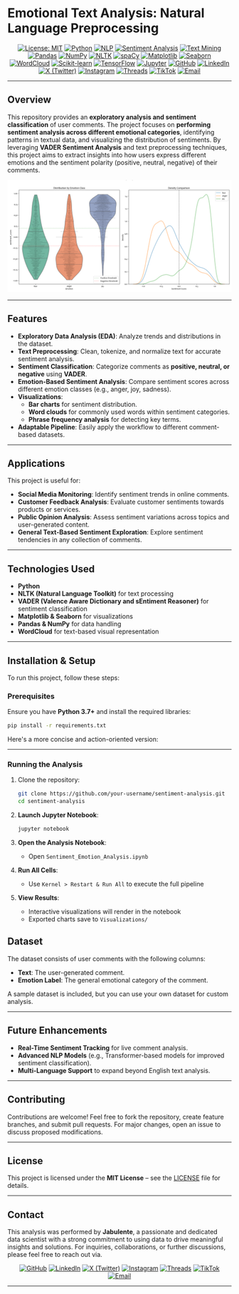 # **Emotional Text Analysis: Natural Language Preprocessing**

<div align="center">  

[![License: MIT](https://img.shields.io/badge/License-MIT-yellow.svg)](https://opensource.org/licenses/MIT)  [![Python](https://img.shields.io/badge/Python-3.8%2B-blue?logo=python)](https://python.org)  [![NLP](https://img.shields.io/badge/Natural%20Language%20Processing-Text%20Analysis-green)](https://en.wikipedia.org/wiki/Natural_language_processing)  [![Sentiment Analysis](https://img.shields.io/badge/Sentiment%20Analysis-VADER-orange)](https://github.com/cjhutto/vaderSentiment)  [![Text Mining](https://img.shields.io/badge/Text%20Mining-Emotion%20Detection-blue)](https://en.wikipedia.org/wiki/Text_mining)  [![Pandas](https://img.shields.io/badge/Pandas-2.0-darkblue?logo=pandas)](https://pandas.pydata.org)  [![NumPy](https://img.shields.io/badge/NumPy-1.20%2B-blue?logo=numpy)](https://numpy.org)  [![NLTK](https://img.shields.io/badge/NLTK-3.8%2B-green?logo=nltk)](https://www.nltk.org)  [![spaCy](https://img.shields.io/badge/spaCy-3.0%2B-lightblue?logo=spacy)](https://spacy.io)  [![Matplotlib](https://img.shields.io/badge/Matplotlib-3.0%2B-blue?logo=matplotlib)](https://matplotlib.org)  [![Seaborn](https://img.shields.io/badge/Seaborn-0.12%2B-darkred?logo=seaborn)](https://seaborn.pydata.org)  [![WordCloud](https://img.shields.io/badge/WordCloud-1.8%2B-yellow)](https://github.com/amueller/word_cloud)  [![Scikit-learn](https://img.shields.io/badge/Scikit--Learn-1.2+-orange?logo=scikit-learn)](https://scikit-learn.org)  [![TensorFlow](https://img.shields.io/badge/TensorFlow-2.0%2B-orange?logo=tensorflow)](https://tensorflow.org)  [![Jupyter](https://img.shields.io/badge/Jupyter-Notebook-orange?logo=jupyter)](https://jupyter.org) [![GitHub](https://img.shields.io/badge/GitHub-Jabulente-black?logo=github)](https://github.com/Jabulente)  [![LinkedIn](https://img.shields.io/badge/LinkedIn-Jabulente-blue?logo=linkedin)](https://linkedin.com/in/jabulente-208019349)  [![X (Twitter)](https://img.shields.io/badge/X-@Jabulente-black?logo=x)](https://x.com/Jabulente)  [![Instagram](https://img.shields.io/badge/Instagram-@Jabulente-purple?logo=instagram)](https://instagram.com/Jabulente)  [![Threads](https://img.shields.io/badge/Threads-@Jabulente-black?logo=threads)](https://threads.net/@Jabulente) [![TikTok](https://img.shields.io/badge/TikTok-@Jabulente-teal?logo=tiktok)](https://tiktok.com/@Jabulente)  [![Email](https://img.shields.io/badge/Email-jabulente@hotmail.com-red?logo=gmail)](mailto:Jabulente@hotmail.com)  

</div>

<hr>

## Overview
This repository provides an **exploratory analysis and sentiment classification** of user comments. The project focuses on **performing sentiment analysis across different emotional categories**, identifying patterns in textual data, and visualizing the distribution of sentiments. By leveraging **VADER Sentiment Analysis** and text preprocessing techniques, this project aims to extract insights into how users express different emotions and the sentiment polarity (positive, neutral, negative) of their comments.


![Sentiment Analysis Chart](Resources/plot.png)

---

## Features

- **Exploratory Data Analysis (EDA)**: Analyze trends and distributions in the dataset.
- **Text Preprocessing**: Clean, tokenize, and normalize text for accurate sentiment analysis.
- **Sentiment Classification**: Categorize comments as **positive, neutral, or negative** using **VADER**.
- **Emotion-Based Sentiment Analysis**: Compare sentiment scores across different emotion classes (e.g., anger, joy, sadness).
- **Visualizations**:
  - **Bar charts** for sentiment distribution.
  - **Word clouds** for commonly used words within sentiment categories.
  - **Phrase frequency analysis** for detecting key terms.
- **Adaptable Pipeline**: Easily apply the workflow to different comment-based datasets.

---

## Applications
This project is useful for:

- **Social Media Monitoring**: Identify sentiment trends in online comments.
- **Customer Feedback Analysis**: Evaluate customer sentiments towards products or services.
- **Public Opinion Analysis**: Assess sentiment variations across topics and user-generated content.
- **General Text-Based Sentiment Exploration**: Explore sentiment tendencies in any collection of comments.

---

## Technologies Used
- **Python**
- **NLTK (Natural Language Toolkit)** for text processing
- **VADER (Valence Aware Dictionary and sEntiment Reasoner)** for sentiment classification
- **Matplotlib & Seaborn** for visualizations
- **Pandas & NumPy** for data handling
- **WordCloud** for text-based visual representation

---

## Installation & Setup
To run this project, follow these steps:

### Prerequisites
Ensure you have **Python 3.7+** and install the required libraries:
```bash
pip install -r requirements.txt
```

Here's a more concise and action-oriented version:

---

### Running the Analysis

1. Clone the repository:
   ```bash
   git clone https://github.com/your-username/sentiment-analysis.git
   cd sentiment-analysis
   ```

2. **Launch Jupyter Notebook**:
   ```bash
   jupyter notebook
   ```

3. **Open the Analysis Notebook**:
   - Open `Sentiment_Emotion_Analysis.ipynb`

4. **Run All Cells**:
   - Use `Kernel > Restart & Run All` to execute the full pipeline

4. **View Results**:
   - Interactive visualizations will render in the notebook
   - Exported charts save to `Visualizations/`
  

## Dataset
The dataset consists of user comments with the following columns:
- **Text**: The user-generated comment.
- **Emotion Label**: The general emotional category of the comment.

A sample dataset is included, but you can use your own dataset for custom analysis.

---

## Future Enhancements
- **Real-Time Sentiment Tracking** for live comment analysis.
- **Advanced NLP Models** (e.g., Transformer-based models for improved sentiment classification).
- **Multi-Language Support** to expand beyond English text analysis.

---

## Contributing
Contributions are welcome! Feel free to fork the repository, create feature branches, and submit pull requests. For major changes, open an issue to discuss proposed modifications.

---

## License
This project is licensed under the **MIT License** – see the [LICENSE](LICENSE) file for details.

---

## Contact

This analysis was performed by **Jabulente**, a passionate and dedicated data scientist with a strong commitment to using data to drive meaningful insights and solutions. For inquiries, collaborations, or further discussions, please feel free to reach out via.  

    
<div align="center"> 
  
[![GitHub](https://img.shields.io/badge/GitHub-Jabulente-black?logo=github)](https://github.com/Jabulente)  [![LinkedIn](https://img.shields.io/badge/LinkedIn-Jabulente-blue?logo=linkedin)](https://linkedin.com/in/jabulente-208019349)  [![X (Twitter)](https://img.shields.io/badge/X-@Jabulente-black?logo=x)](https://x.com/Jabulente)  [![Instagram](https://img.shields.io/badge/Instagram-@Jabulente-purple?logo=instagram)](https://instagram.com/Jabulente)  [![Threads](https://img.shields.io/badge/Threads-@Jabulente-black?logo=threads)](https://threads.net/@Jabulente) [![TikTok](https://img.shields.io/badge/TikTok-@Jabulente-teal?logo=tiktok)](https://tiktok.com/@Jabulente)  [![Email](https://img.shields.io/badge/Email-jabulente@hotmail.com-red?logo=gmail)](mailto:Jabulente@hotmail.com)  
</div>
<hr>

